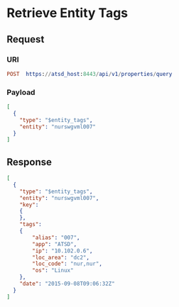 # Retrieve Entity Tags

## Request

### URI

```elm
POST  https://atsd_host:8443/api/v1/properties/query
```

### Payload

```json
[
  {
    "type": "$entity_tags",
    "entity": "nurswgvml007"
  }
]
```

## Response

```json
[
  {
    "type": "$entity_tags",
    "entity": "nurswgvml007",
    "key":
    {
    },
    "tags":
    {
        "alias": "007",
        "app": "ATSD",
        "ip": "10.102.0.6",
        "loc_area": "dc2",
        "loc_code": "nur,nur",
        "os": "Linux"
    },
    "date": "2015-09-08T09:06:32Z"
  }
]
```
